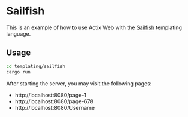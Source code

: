 # Sailfish

This is an example of how to use Actix Web with the [Sailfish](https://sailfish.netlify.app/) templating language.

## Usage

```sh
cd templating/sailfish
cargo run
```

After starting the server, you may visit the following pages:

- http://localhost:8080/page-1
- http://localhost:8080/page-678
- http://localhost:8080/Username
